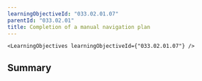 ```yaml
---
learningObjectiveId: "033.02.01.07"
parentId: "033.02.01"
title: Completion of a manual navigation plan
---
```


```tsx eval
<LearningObjectives learningObjectiveId={"033.02.01.07"} />
```

## Summary
